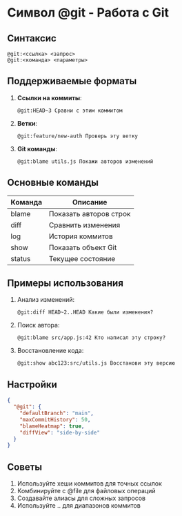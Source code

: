 # Символ @git - Работа с Git

## Синтаксис
```
@git:<ссылка> <запрос>
@git:<команда> <параметры>
```

## Поддерживаемые форматы
1. **Ссылки на коммиты**:
   ```cursor
   @git:HEAD~3 Сравни с этим коммитом
   ```
2. **Ветки**:
   ```cursor
   @git:feature/new-auth Проверь эту ветку
   ```
3. **Git команды**:
   ```cursor
   @git:blame utils.js Покажи авторов изменений
   ```

## Основные команды
| Команда    | Описание                  |
|-----------|--------------------------|
| blame     | Показать авторов строк    |
| diff      | Сравнить изменения        |
| log       | История коммитов         |
| show      | Показать объект Git      |
| status    | Текущее состояние        |

## Примеры использования
1. Анализ изменений:
   ```cursor
   @git:diff HEAD~2..HEAD Какие были изменения?
   ```
2. Поиск автора:
   ```cursor
   @git:blame src/app.js:42 Кто написал эту строку?
   ```
3. Восстановление кода:
   ```cursor
   @git:show abc123:src/utils.js Восстанови эту версию
   ```

## Настройки
```json
{
  "@git": {
    "defaultBranch": "main",
    "maxCommitHistory": 50,
    "blameHeatmap": true,
    "diffView": "side-by-side"
  }
}
```

## Советы
1. Используйте хеши коммитов для точных ссылок
2. Комбинируйте с @file для файловых операций
3. Создавайте алиасы для сложных запросов
4. Используйте .. для диапазонов коммитов